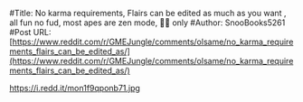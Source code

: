 #Title: No karma requirements, Flairs can be edited as much as you want , all fun no fud, most apes are zen mode, 💎🙌 only
#Author: SnooBooks5261
#Post URL: [https://www.reddit.com/r/GMEJungle/comments/olsame/no_karma_requirements_flairs_can_be_edited_as/](https://www.reddit.com/r/GMEJungle/comments/olsame/no_karma_requirements_flairs_can_be_edited_as/)


https://i.redd.it/mon1f9qponb71.jpg